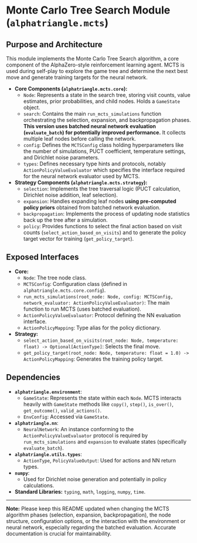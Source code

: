 # Monte Carlo Tree Search Module (`alphatriangle.mcts`)

## Purpose and Architecture

This module implements the Monte Carlo Tree Search algorithm, a core component of the AlphaZero-style reinforcement learning agent. MCTS is used during self-play to explore the game tree and determine the next best move and generate training targets for the neural network.

-   **Core Components (`alphatriangle.mcts.core`):**
    -   `Node`: Represents a state in the search tree, storing visit counts, value estimates, prior probabilities, and child nodes. Holds a `GameState` object.
    -   `search`: Contains the main `run_mcts_simulations` function orchestrating the selection, expansion, and backpropagation phases. **This version uses batched neural network evaluation (`evaluate_batch`) for potentially improved performance.** It collects multiple leaf nodes before calling the network.
    -   `config`: Defines the `MCTSConfig` class holding hyperparameters like the number of simulations, PUCT coefficient, temperature settings, and Dirichlet noise parameters.
    -   `types`: Defines necessary type hints and protocols, notably `ActionPolicyValueEvaluator` which specifies the interface required for the neural network evaluator used by MCTS.
-   **Strategy Components (`alphatriangle.mcts.strategy`):**
    -   `selection`: Implements the tree traversal logic (PUCT calculation, Dirichlet noise addition, leaf selection).
    -   `expansion`: Handles expanding leaf nodes **using pre-computed policy priors** obtained from batched network evaluation.
    -   `backpropagation`: Implements the process of updating node statistics back up the tree after a simulation.
    -   `policy`: Provides functions to select the final action based on visit counts (`select_action_based_on_visits`) and to generate the policy target vector for training (`get_policy_target`).

## Exposed Interfaces

-   **Core:**
    -   `Node`: The tree node class.
    -   `MCTSConfig`: Configuration class (defined in `alphatriangle.mcts.core.config`).
    -   `run_mcts_simulations(root_node: Node, config: MCTSConfig, network_evaluator: ActionPolicyValueEvaluator)`: The main function to run MCTS (uses batched evaluation).
    -   `ActionPolicyValueEvaluator`: Protocol defining the NN evaluation interface.
    -   `ActionPolicyMapping`: Type alias for the policy dictionary.
-   **Strategy:**
    -   `select_action_based_on_visits(root_node: Node, temperature: float) -> Optional[ActionType]`: Selects the final move.
    -   `get_policy_target(root_node: Node, temperature: float = 1.0) -> ActionPolicyMapping`: Generates the training policy target.

## Dependencies

-   **`alphatriangle.environment`**:
    -   `GameState`: Represents the state within each `Node`. MCTS interacts heavily with `GameState` methods like `copy()`, `step()`, `is_over()`, `get_outcome()`, `valid_actions()`.
    -   `EnvConfig`: Accessed via `GameState`.
-   **`alphatriangle.nn`**:
    -   `NeuralNetwork`: An instance conforming to the `ActionPolicyValueEvaluator` protocol is required by `run_mcts_simulations` and `expansion` to evaluate states (specifically `evaluate_batch`).
-   **`alphatriangle.utils.types`**:
    -   `ActionType`, `PolicyValueOutput`: Used for actions and NN return types.
-   **`numpy`**:
    -   Used for Dirichlet noise generation and potentially in policy calculations.
-   **Standard Libraries:** `typing`, `math`, `logging`, `numpy`, `time`.

---

**Note:** Please keep this README updated when changing the MCTS algorithm phases (selection, expansion, backpropagation), the node structure, configuration options, or the interaction with the environment or neural network, especially regarding the batched evaluation. Accurate documentation is crucial for maintainability.